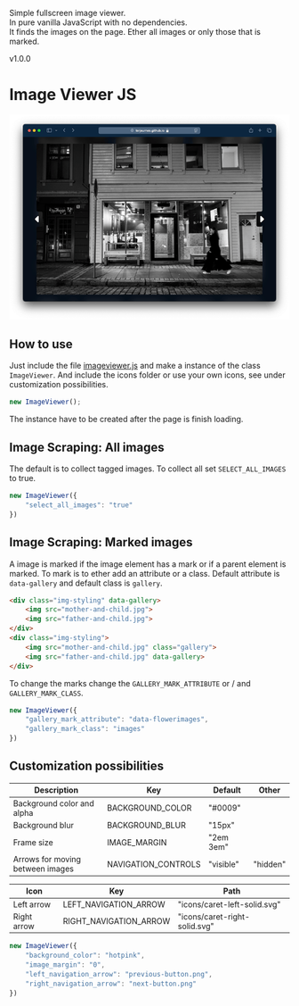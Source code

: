 Simple fullscreen image viewer.  
In pure vanilla JavaScript with no dependencies.  
It finds the images on the page. Ether all images or only those that is marked.

v1.0.0
# Image Viewer JS

![Screenshot](README/imageviewer01.png)

## How to use

Just include the file [imageviewer.js](./imageviewer.js) and make a instance of the class `ImageViewer`. And include the icons folder or use your own icons, see under customization possibilities. 

```javascript
new ImageViewer();
```
The instance have to be created after the page is finish loading.

## Image Scraping: All images

The default is to collect tagged images. To collect all set `SELECT_ALL_IMAGES` to true.

```javascript
new ImageViewer({
    "select_all_images": "true"
})
```

## Image Scraping: Marked images
A image is marked if the image element has a mark or if a parent element is marked.
To mark is to ether add an attribute or a class. Default attribute is `data-gallery` and default class is `gallery`.

```html
<div class="img-styling" data-gallery>
    <img src="mother-and-child.jpg">
    <img src="father-and-child.jpg">
</div>
<div class="img-styling">
    <img src="mother-and-child.jpg" class="gallery">
    <img src="father-and-child.jpg" data-gallery>
</div>
```

To change the marks change the `GALLERY_MARK_ATTRIBUTE` or / and `GALLERY_MARK_CLASS`.

```javascript
new ImageViewer({
    "gallery_mark_attribute": "data-flowerimages",
    "gallery_mark_class": "images"
})
```

## Customization possibilities

|Description | Key | Default | Other |
|------------|-----|---------|-------|
| Background color and alpha | BACKGROUND_COLOR | "#0009" | |
| Background blur | BACKGROUND_BLUR | "15px" | |
| Frame size | IMAGE_MARGIN | "2em 3em" | |
| Arrows for moving between images | NAVIGATION_CONTROLS | "visible" | "hidden" |

| Icon | Key | Path |
|------|-----|------|
| Left arrow | LEFT_NAVIGATION_ARROW | "icons/caret-left-solid.svg" |
| Right arrow | RIGHT_NAVIGATION_ARROW | "icons/caret-right-solid.svg" |

```javascript
new ImageViewer({
    "background_color": "hotpink",
    "image_margin": "0",
    "left_navigation_arrow": "previous-button.png",
    "right_navigation_arrow": "next-button.png"
})
```
